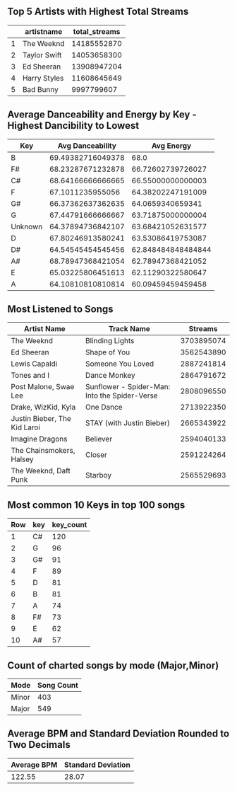 ##  Top 5 Artists with Highest Total Streams

|     | artistname  | total_streams |
|-----|--------------|----------------|
| 1   | The Weeknd  | 14185552870   |
| 2   | Taylor Swift| 14053658300   |
| 3   | Ed Sheeran  | 13908947204   |
| 4   | Harry Styles| 11608645649   |
| 5   | Bad Bunny   | 9997799607    |



## Average Danceability and Energy by Key - Highest Dancibility to Lowest

| Key      | Avg Danceability   | Avg Energy         |
|----------|---------------------|--------------------|
| B        | 69.49382716049378   | 68.0               |
| F#       | 68.23287671232878   | 66.72602739726027  |
| C#       | 68.64166666666665   | 66.55000000000003  |
| F        | 67.1011235955056    | 64.38202247191009  |
| G#       | 66.37362637362635   | 64.0659340659341   |
| G        | 67.44791666666667   | 63.71875000000004  |
| Unknown  | 64.37894736842107   | 63.68421052631577  |
| D        | 67.80246913580241   | 63.53086419753087  |
| D#       | 64.54545454545456   | 62.848484848484844 |
| A#       | 68.78947368421054   | 62.78947368421052  |
| E        | 65.03225806451613   | 62.11290322580647  |
| A        | 64.10810810810814   | 60.09459459459458  |



## Most Listened to Songs 

| Artist Name              | Track Name                                      | Streams       |
|--------------------------|-------------------------------------------------|---------------|
| The Weeknd               | Blinding Lights                                 | 3703895074    |
| Ed Sheeran               | Shape of You                                    | 3562543890    |
| Lewis Capaldi            | Someone You Loved                               | 2887241814    |
| Tones and I              | Dance Monkey                                    | 2864791672    |
| Post Malone, Swae Lee    | Sunflower - Spider-Man: Into the Spider-Verse   | 2808096550    |
| Drake, WizKid, Kyla      | One Dance                                       | 2713922350    |
| Justin Bieber, The Kid Laroi | STAY (with Justin Bieber)                   | 2665343922    |
| Imagine Dragons          | Believer                                        | 2594040133    |
| The Chainsmokers, Halsey | Closer                                          | 2591224264    |
| The Weeknd, Daft Punk    | Starboy                                         | 2565529693    |


## Most common 10 Keys in top 100 songs

| Row | key | key_count |
|-----|-----|-----------|
| 1   | C#  | 120       |
| 2   | G   | 96        |
| 3   | G#  | 91        |
| 4   | F   | 89        |
| 5   | D   | 81        |
| 6   | B   | 81        |
| 7   | A   | 74        |
| 8   | F#  | 73        |
| 9   | E   | 62        |
| 10  | A#  | 57        |

## Count of charted songs by mode (Major,Minor)

| Mode  | Song Count |
|-------|------------|
| Minor | 403        |
| Major | 549        |

## Average BPM and Standard Deviation Rounded to Two Decimals 

|Average BPM|Standard Deviation |
|-----------|------------------ |
| 122.55    | 28.07             | 
